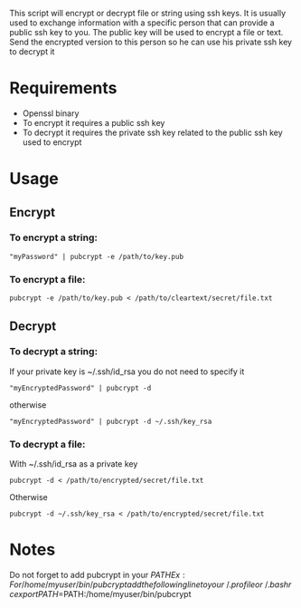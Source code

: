 This script will encrypt or decrypt file or string using ssh keys.
It is usually used to exchange information with a specific person that can provide a public ssh key to you.
The public key will be used to encrypt a file or text. Send the encrypted version to this person so he can use his private ssh key to decrypt it

# Requirements
- Openssl binary
- To encrypt it requires a public ssh key
- To decrypt it requires the private ssh key related to the public ssh key used to encrypt

# Usage

## Encrypt
### To encrypt a string:
```
"myPassword" | pubcrypt -e /path/to/key.pub
```
### To encrypt a file:
```
pubcrypt -e /path/to/key.pub < /path/to/cleartext/secret/file.txt
```

## Decrypt
### To decrypt a string:
If your private key is ~/.ssh/id_rsa you do not need to specify it
```
"myEncryptedPassword" | pubcrypt -d
```
otherwise
```
"myEncryptedPassword" | pubcrypt -d ~/.ssh/key_rsa
```
### To decrypt a file:
With ~/.ssh/id_rsa as a private key
```
pubcrypt -d < /path/to/encrypted/secret/file.txt
```
Otherwise
```
pubcrypt -d ~/.ssh/key_rsa < /path/to/encrypted/secret/file.txt
```

# Notes
Do not forget to add pubcrypt in your $PATH  
Ex: For /home/myuser/bin/pubcrypt  
add the following line to your ~/.profile or ~/.bashrc  
export PATH=$PATH:/home/myuser/bin/pubcrypt
